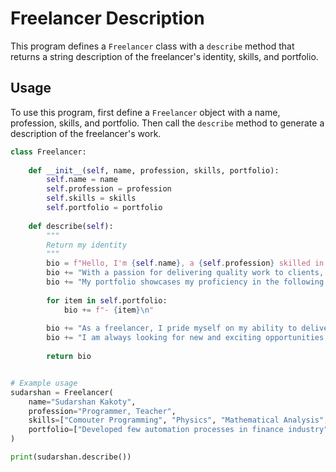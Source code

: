 # Freelancer Description

This program defines a `Freelancer` class with a `describe` method that returns a string description of the freelancer's identity, skills, and portfolio.

## Usage

To use this program, first define a `Freelancer` object with a name, profession, skills, and portfolio. Then call the `describe` method to generate a description of the freelancer's work.

```python
class Freelancer:
    
    def __init__(self, name, profession, skills, portfolio):
        self.name = name
        self.profession = profession
        self.skills = skills
        self.portfolio = portfolio
        
    def describe(self):
        """
        Return my identity 
        """
        bio = f"Hello, I'm {self.name}, a {self.profession} skilled in {', '.join(self.skills)}.\n"
        bio += "With a passion for delivering quality work to clients, I have completed several projects across various industries.\n"
        bio += "My portfolio showcases my proficiency in the following areas:\n"
        
        for item in self.portfolio:
            bio += f"- {item}\n"
        
        bio += "As a freelancer, I pride myself on my ability to deliver while maintaining open communication with clients.\n"
        bio += "I am always looking for new and exciting opportunities to challenge myself and expand my skillset.\n"
        
        return bio


# Example usage
sudarshan = Freelancer(
    name="Sudarshan Kakoty",
    profession="Programmer, Teacher",
    skills=["Comouter Programming", "Physics", "Mathematical Analysis", "System Administration"],
    portfolio=["Developed few automation processes in finance industry"]
)

print(sudarshan.describe())

